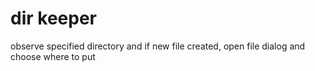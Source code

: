 # dir keeper
observe specified directory and if new file created, open file dialog and choose where to put
